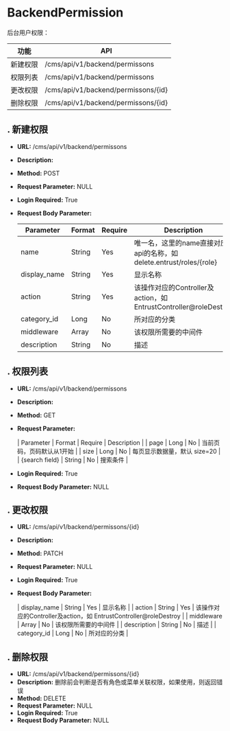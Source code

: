 # BackendPermission

后台用户权限：

| 功能 | API |
| ------ | ------ |
| 新建权限 | /cms/api/v1/backend/permissons |
| 权限列表 | /cms/api/v1/backend/permissons |
| 更改权限 | /cms/api/v1/backend/permissons/{id} |
| 删除权限 | /cms/api/v1/backend/permissons/{id} |


## . 新建权限

* **URL:** /cms/api/v1/backend/permissons
* **Description:**
* **Method:** POST
* **Request Parameter:** NULL
* **Login Required:** True
* **Request Body Parameter:**

	| Parameter | Format | Require | Description |
	| ------ | ------ | ------ | ------ |
	| name | String | Yes | 唯一名，这里的name直接对应api的名称，如 delete.entrust/roles/{role} |
	| display_name | String | Yes | 显示名称 |
	| action | String | Yes | 该操作对应的Controller及action，如 EntrustController@roleDestroy |
	| category_id | Long | No | 所对应的分类 |
	| middleware | Array | No | 该权限所需要的中间件 |
	| description | String | No | 描述 |


## . 权限列表

* **URL:** /cms/api/v1/backend/permissons
* **Description:**
* **Method:** GET
* **Request Parameter:**

	| Parameter | Format | Require | Description |
	| page | Long | No | 当前页码，页码默认从1开始 |
	| size | Long | No | 每页显示数据量，默认 size=20 |
	| {search field} | String | No | 搜索条件 |

* **Login Required:** True
* **Request Body Parameter:** NULL


## . 更改权限

* **URL:** /cms/api/v1/backend/permissons/{id}
* **Description:**
* **Method:** PATCH
* **Request Parameter:** NULL
* **Login Required:** True
* **Request Body Parameter:**

	| display_name | String | Yes | 显示名称 |
	| action | String | Yes | 该操作对应的Controller及action，如 EntrustController@roleDestroy |
	| middleware | Array | No | 该权限所需要的中间件 |
	| description | String | No | 描述 |
	| category_id | Long | No | 所对应的分类 |


## . 删除权限

* **URL:** /cms/api/v1/backend/permissons/{id}
* **Description:** 删除前会判断是否有角色或菜单关联权限，如果使用，则返回错误
* **Method:** DELETE
* **Request Parameter:** NULL
* **Login Required:** True
* **Request Body Parameter:** NULL